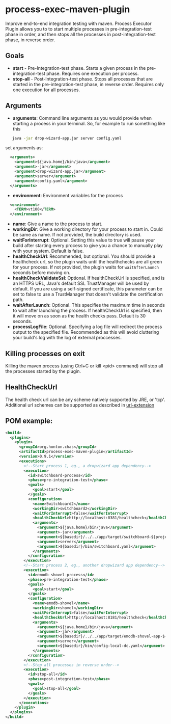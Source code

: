 process-exec-maven-plugin
=========================

Improve end-to-end integration testing with maven. Process Executor Plugin allows you to to start multiple processes in pre-integration-test phase in order, and then stops all the processes in post-integration-test phase, in reverse order. 

## Goals
* __start__ - Pre-Integration-test phase. Starts a given process in the pre-integration-test phase. Requires one execution per process.
* __stop-all__ - Post-Integration-test phase. Stops all processes that are started in the pre-integration-test phase, in reverse order. Requires only one execution for all processes. 

## Arguments
* __arguments__: Command line arguments as you would provide when starting a process in your terminal. So, for example to run something like this
```bash
   java -jar drop-wizard-app.jar server config.yaml
```
   set arguments as:
    
```xml
  <arguments>
    <argument>${java.home}/bin/java</argument>
    <argument>-jar</argument>
    <argument>drop-wizard-app.jar</argument>
    <argument>server</argument>
    <argument>config.yaml</argument>
  </arguments>
```
* __environment__: Environment variables for the process
```xml
  <environment>
    <TERM>vt100</TERM>
  </environment>
```
* __name__: Give a name to the process to start.
* __workingDir__: Give a working directory for your process to start in. Could be same as name. If not provided, the build directory is used.
* __waitForInterrupt__: Optional. Setting this value to true will pause your build after starting every process to give you a chance to manually play with your system. Default is false.
* __healthCheckUrl__: Recommended, but optional. You should provide a healthcheck url, so the plugin waits until the healthchecks are all green for your process. If not provided, the plugin waits for `waitAfterLaunch` seconds before moving on.
* __healthCheckValidateSsl__: Optional.  If healthCheckUrl is specified, and is an HTTPS URL, Java's default SSL TrustManager will be used by default.  If you are using a self-signed certificate, this parameter can be set to false to use a TrustManager that doesn't validate the certification path.
* __waitAfterLaunch__: Optional. This specifies the maximum time in seconds to wait after launching the process. If healthCheckUrl is specified, then it will move on as soon as the health checks pass. Default is 30 seconds.
* __processLogFile__: Optional. Specifying a log file will redirect the process output to the specified file. Recommended as this will avoid cluttering your build's log with the log of external proccesses.

## Killing processes on exit
Killing the maven process (using Ctrl+C or kill \<pid> command) will stop all the processes started by the plugin.

## HealthCheckUrl
The health check url can be any scheme natively supported by JRE, or 'tcp'.  Additional url schemes can be supported as described in [url-extension](https://github.com/chonton/url-extension)

## POM example:
```xml
<build>
  <plugins>
    <plugin>
      <groupId>org.honton.chas</groupId>
      <artifactId>process-exec-maven-plugin</artifactId>
      <version>0.9.1</version>
      <executions>
        <!--Start process 1, eg., a dropwizard app dependency-->
        <execution>
          <id>switchboard-process</id>
          <phase>pre-integration-test</phase>
          <goals>
            <goal>start</goal>
          </goals>
          <configuration>
            <name>Switchboard2</name>
            <workingDir>switchboard2</workingDir>
            <waitForInterrupt>false</waitForInterrupt>
            <healthCheckUrl>http://localhost:8381/healthcheck</healthCheckUrl>
            <arguments>
              <argument>${java.home}/bin/java</argument>
              <argument>-jar</argument>
              <argument>${basedir}/../../app/target/switchboard-${project.version}.jar</argument>
              <argument>server</argument>
              <argument>${basedir}/bin/switchboard.yaml</argument>
            </arguments>
          </configuration>
        </execution>
        <!--Start process 2, eg., another dropwizard app dependency-->
        <execution>
          <id>emodb-shovel-process</id>
          <phase>pre-integration-test</phase>
          <goals>
            <goal>start</goal>
          </goals>
          <configuration>
            <name>emodb-shovel</name>
            <workingDir>shovel</workingDir>
            <waitForInterrupt>false</waitForInterrupt>
            <healthCheckUrl>http://localhost:8181/healthcheck</healthCheckUrl>
            <arguments>
              <argument>${java.home}/bin/java</argument>
              <argument>-jar</argument>
              <argument>${basedir}/../../app/target/emodb-shovel-app-${project.version}.jar</argument>
              <argument>server</argument>
              <argument>${basedir}/bin/config-local-dc.yaml</argument>
            </arguments>
          </configuration>
        </execution>
        <!--Stop all processes in reverse order-->
        <execution>
          <id>stop-all</id>
          <phase>post-integration-test</phase>
          <goals>
            <goal>stop-all</goal>
          </goals>
        </execution>
      </executions>
    </plugin>
  </plugins>
</build>
```
